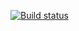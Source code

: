 [![Build status](https://ci.appveyor.com/api/projects/status/wtdprwy1qsamwabi/branch/main?svg=true)](https://ci.appveyor.com/project/lollygolly/javaunit-hw4-2/branch/main)
